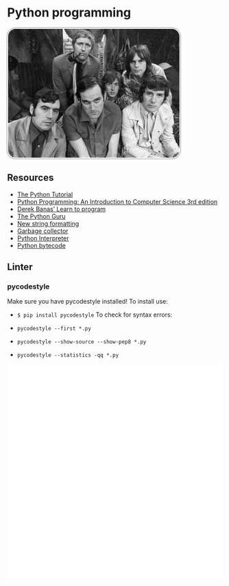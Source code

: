 # Python programming

<img
    src="./files/Flyingcircus_2.jpg"
    style="border-radius: 20px; padding: 2px; box-shadow: 0 0 3px;"
/>

## Resources

* [The Python Tutorial](https://intranet.alxswe.com/rltoken/Fl7kjKxXgkbmX5P0-4k4tQ)
* [Python Programming: An Introduction to Computer Science 3rd edition](https://intranet.alxswe.com/rltoken/NHlaFZoFcYtZHVMj1ncXmw)
* [Derek Banas’ Learn to program](https://intranet.alxswe.com/rltoken/RNQj-DQDjG_lOzQn_ku2eg)
* [The Python Guru](https://intranet.alxswe.com/rltoken/5U-qFDOGHyBSCLg2A37ILA)
* [New string formatting](https://intranet.alxswe.com/rltoken/SUwBgkKMH7wiedG57WcT9A)
* [Garbage collector](https://intranet.alxswe.com/rltoken/CimKF3MlfErabvZWtFxHjg)
* [Python Interpreter](https://intranet.alxswe.com/rltoken/a5z3uSkiby1Xw679cFiw1Q)
* [Python bytecode](https://intranet.alxswe.com/rltoken/oJ2v8bVCLZmAowJ7WXLzJg)

## Linter

### pycodestyle

Make sure you have pycodestyle installed!
To install use:

* ```$ pip install pycodestyle```
To check for syntax errors:

* ```pycodestyle --first *.py```
* ```pycodestyle --show-source --show-pep8 *.py```
* ```pycodestyle --statistics -qq *.py```

![greeting](files/greeting.svg)
